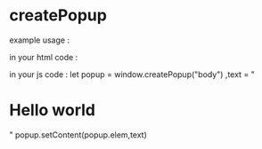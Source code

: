 # createPopup
example usage :

in your html code :
<link rel='stylesheet' href='link-to-cp-style.css'/>
<script src='link-to-cp-script.js'>
</script> 

in your js code :
let popup = window.createPopup("body")
,text = "<h1>Hello world</h1>"
popup.setContent(popup.elem,text)
